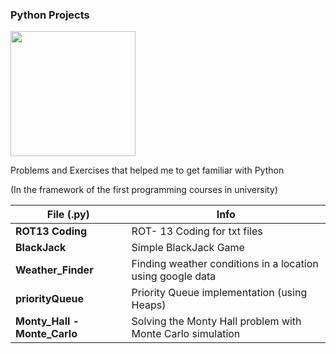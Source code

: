 ### Python Projects <div id="header" align="center">
  <img src="https://media.giphy.com/media/OBnIvqqpKFbZam9Wmj/giphy.gif" width="200"/>
</div>


Problems and Exercises that helped me to get familiar with Python 

(In the framework of the first programming courses in university)

**File (.py)** | Info
---------- | -------
**ROT13 Coding** | ROT- 13 Coding for txt files
**BlackJack** | Simple BlackJack Game
**Weather_Finder** | Finding weather conditions in a location using google data
**priorityQueue** | Priority Queue implementation (using Heaps)
**Monty_Hall - Monte_Carlo** | Solving the Monty Hall problem with Monte Carlo simulation
